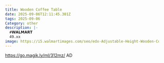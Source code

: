 ```yaml
---
title: Wooden Coffee Table
date: 2025-09-06T12:11:45.301Z
tags: 2025-09-06
Category: other
description: |-
  #𝗪𝗔𝗟𝗠𝗔𝗥𝗧 
  49.xx
image: https://i5.walmartimages.com/seo/edx-Adjustable-Height-Wooden-Coffee-Table-with-Hidden-Compartments-and-Shelves-Perfect-for-Small-Homes-Apartments-Reception-Rooms-Rust-Brown_ee970fc3-98ef-482c-bc88-6aa06b5db6d1.c0cba6ebfc26807d90c3b59996b691c8.jpeg?odnHeight=2000&odnWidth=2000&odnBg=FFFFFF
---
```

https://go.magik.ly/ml/312mz/
AD